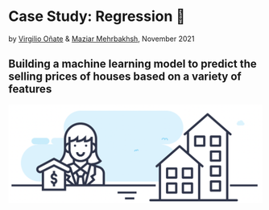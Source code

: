 # Case Study: Regression 🏡
by [Virgilio Oñate](https://github.com/vonate5) & [Maziar Mehrbakhsh](https://github.com/Maziar-Mehr), November 2021
## Building a machine learning model to predict the selling prices of houses based on a variety of features

![](images/Image_1.png)




